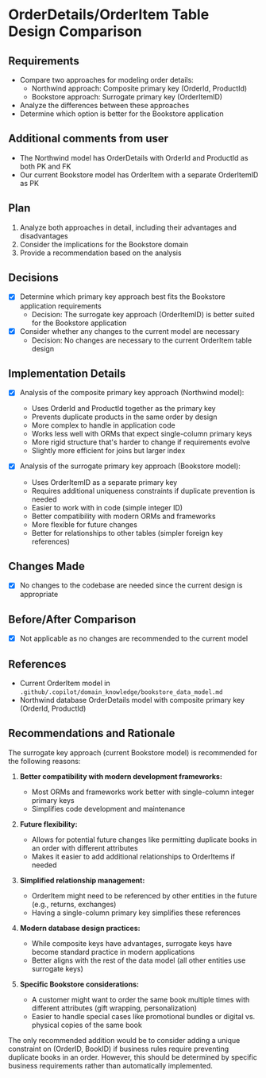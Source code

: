 # OrderDetails/OrderItem Table Design Comparison

## Requirements
- Compare two approaches for modeling order details:
  - Northwind approach: Composite primary key (OrderId, ProductId)
  - Bookstore approach: Surrogate primary key (OrderItemID)
- Analyze the differences between these approaches
- Determine which option is better for the Bookstore application

## Additional comments from user
- The Northwind model has OrderDetails with OrderId and ProductId as both PK and FK
- Our current Bookstore model has OrderItem with a separate OrderItemID as PK

## Plan
1. Analyze both approaches in detail, including their advantages and disadvantages
2. Consider the implications for the Bookstore domain
3. Provide a recommendation based on the analysis

## Decisions
- [x] Determine which primary key approach best fits the Bookstore application requirements
  - Decision: The surrogate key approach (OrderItemID) is better suited for the Bookstore application
- [x] Consider whether any changes to the current model are necessary
  - Decision: No changes are necessary to the current OrderItem table design

## Implementation Details
- [x] Analysis of the composite primary key approach (Northwind model):
  - Uses OrderId and ProductId together as the primary key
  - Prevents duplicate products in the same order by design
  - More complex to handle in application code
  - Works less well with ORMs that expect single-column primary keys
  - More rigid structure that's harder to change if requirements evolve
  - Slightly more efficient for joins but larger index

- [x] Analysis of the surrogate primary key approach (Bookstore model):
  - Uses OrderItemID as a separate primary key
  - Requires additional uniqueness constraints if duplicate prevention is needed
  - Easier to work with in code (simple integer ID)
  - Better compatibility with modern ORMs and frameworks
  - More flexible for future changes
  - Better for relationships to other tables (simpler foreign key references)

## Changes Made
- [x] No changes to the codebase are needed since the current design is appropriate

## Before/After Comparison
- [x] Not applicable as no changes are recommended to the current model

## References
- Current OrderItem model in `.github/.copilot/domain_knowledge/bookstore_data_model.md`
- Northwind database OrderDetails model with composite primary key (OrderId, ProductId)

## Recommendations and Rationale

The surrogate key approach (current Bookstore model) is recommended for the following reasons:

1. **Better compatibility with modern development frameworks:**
   - Most ORMs and frameworks work better with single-column integer primary keys
   - Simplifies code development and maintenance

2. **Future flexibility:**
   - Allows for potential future changes like permitting duplicate books in an order with different attributes
   - Makes it easier to add additional relationships to OrderItems if needed

3. **Simplified relationship management:**
   - OrderItem might need to be referenced by other entities in the future (e.g., returns, exchanges)
   - Having a single-column primary key simplifies these references

4. **Modern database design practices:**
   - While composite keys have advantages, surrogate keys have become standard practice in modern applications
   - Better aligns with the rest of the data model (all other entities use surrogate keys)

5. **Specific Bookstore considerations:**
   - A customer might want to order the same book multiple times with different attributes (gift wrapping, personalization)
   - Easier to handle special cases like promotional bundles or digital vs. physical copies of the same book

The only recommended addition would be to consider adding a unique constraint on (OrderID, BookID) if business rules require preventing duplicate books in an order. However, this should be determined by specific business requirements rather than automatically implemented.
